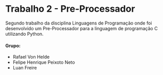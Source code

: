 <h1> Trabalho 2 - Pre-Processador</h1>
  <p>Segundo trabalho da disciplina Linguagens de Programação onde foi desenvolvido um Pre-Processador para a linguagem de programação C utilizando Python.</p>
  <h4>Grupo:</h4>
  <ul>
    <li> Rafael Von Helde</li>
    <li> Felipe Henrique Peixoto Neto </li>
    <li> Luan Freire </li>
  </ul>
  
  
